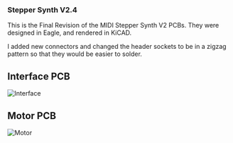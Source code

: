 ### Stepper Synth V2.4

This is the Final Revision of the MIDI Stepper Synth V2 PCBs. They were designed in Eagle, and rendered in KiCAD.

I added new connectors and changed the header sockets to be in a zigzag pattern so that they would be easier to solder.

## Interface PCB
![Interface](https://sites.google.com/a/vt.edu/amp_lab/projects/stepper-synth-v2/StepperSynth2.4_InterfaceRender.png?attredirects=0)

## Motor PCB
![Motor](https://sites.google.com/a/vt.edu/amp_lab/projects/stepper-synth-v2/StepperSynthV2.4_Render.png?attredirects=0)
